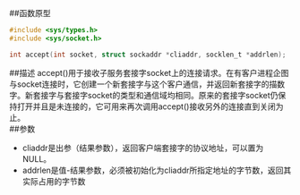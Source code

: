 ##函数原型
```c
#include <sys/types.h>
#include <sys/socket.h>

int accept(int socket, struct sockaddr *cliaddr, socklen_t *addrlen);
```
##描述
accept()用于接收子服务套接字socket上的连接请求。在有客户进程企图与socket连接时，它创建一个新套接字与这个客户通信，并返回新套接字的描数字。新套接字与套接字socket的类型和通信域均相同。原来的套接字socket仍保持打开并且是未连接的，它可用来再次调用accept()接收另外的连接直到关闭为止。  
##参数
- cliaddr是出参（结果参数），返回客户端套接字的协议地址，可以置为NULL。
- addrlen是值-结果参数，必须被初始化为cliaddr所指定地址的字节数，返回其实际占用的字节数
